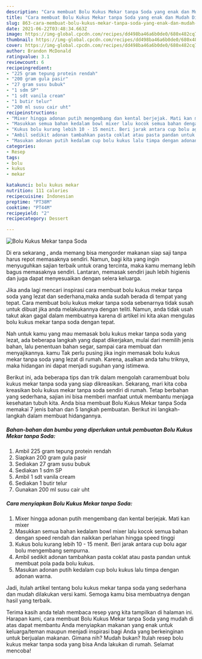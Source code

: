 ```yaml
---
description: "Cara membuat Bolu Kukus Mekar tanpa Soda yang enak dan Mudah Dibuat"
title: "Cara membuat Bolu Kukus Mekar tanpa Soda yang enak dan Mudah Dibuat"
slug: 863-cara-membuat-bolu-kukus-mekar-tanpa-soda-yang-enak-dan-mudah-dibuat
date: 2021-06-22T03:48:34.663Z
image: https://img-global.cpcdn.com/recipes/dd498ba46a6b0de0/680x482cq70/bolu-kukus-mekar-tanpa-soda-foto-resep-utama.jpg
thumbnail: https://img-global.cpcdn.com/recipes/dd498ba46a6b0de0/680x482cq70/bolu-kukus-mekar-tanpa-soda-foto-resep-utama.jpg
cover: https://img-global.cpcdn.com/recipes/dd498ba46a6b0de0/680x482cq70/bolu-kukus-mekar-tanpa-soda-foto-resep-utama.jpg
author: Brandon McDonald
ratingvalue: 3.1
reviewcount: 6
recipeingredient:
- "225 gram tepung protein rendah"
- "200 gram gula pasir"
- "27 gram susu bubuk"
- "1 sdm SP"
- "1 sdt vanila cream"
- "1 butir telur"
- "200 ml susu cair uht"
recipeinstructions:
- "Mixer hingga adonan putih mengembang dan kental berjejak. Mati kan mixer"
- "Masukkan semua bahan kedalam bowl mixer lalu kocok semua bahan dengan speed rendah dan naikkan perlahan hingga speed tinggi"
- "Kukus bolu kurang lebih 10 - 15 menit. Beri jarak antara cup bolu agar bolu mengembang sempurna."
- "Ambil sedikit adonan tambahkan pasta coklat atau pasta pandan untuk membuat pola pada bolu kukus."
- "Masukan adonan putih kedalam cup bolu kukus lalu timpa dengan adonan warna."
categories:
- Resep
tags:
- bolu
- kukus
- mekar

katakunci: bolu kukus mekar 
nutrition: 111 calories
recipecuisine: Indonesian
preptime: "PT38M"
cooktime: "PT44M"
recipeyield: "2"
recipecategory: Dessert

---
```



![Bolu Kukus Mekar tanpa Soda](https://img-global.cpcdn.com/recipes/dd498ba46a6b0de0/680x482cq70/bolu-kukus-mekar-tanpa-soda-foto-resep-utama.jpg)

Di era  sekarang , anda memang bisa mengorder makanan siap saji tanpa harus repot memasaknya sendiri. Namun, bagi kita yang ingin menyuguhkan sajian terbaik untuk orang tercinta, maka kamu memang lebih bagus memasaknya sendiri. Lantaran, memasak sendiri jauh lebih higienis dan juga dapat menyesuaikan dengan selera keluarga.

Jika anda lagi mencari inspirasi cara membuat bolu kukus mekar tanpa soda yang lezat dan sederhana,maka anda sudah berada di tempat yang tepat. Cara membuat bolu kukus mekar tanpa soda  sebenarnya tidak susah untuk dibuat jika anda melakukannya dengan teliti. Namun, anda tidak usah takut akan gagal dalam membuatnya 
karena di artikel ini kita akan mengulas bolu kukus mekar tanpa soda dengan tepat.  



Nah untuk kamu yang mau memasak bolu kukus mekar tanpa soda yang lezat, ada beberapa langkah yang dapat dikerjakan, mulai dari memilih jenis bahan, lalu penentuan bahan segar, sampai cara membuat dan menyajikannya. kamu Tak perlu pusing jika ingin memasak bolu kukus mekar tanpa soda yang lezat di rumah. Karena, asalkan anda  tahu triknya, maka hidangan ini dapat menjadi suguhan yang istimewa.

Berikut ini, ada beberapa tips dan trik dalam mengolah caramembuat bolu kukus mekar tanpa soda yang siap dikreasikan. Sekarang, mari kita coba kreasikan bolu kukus mekar tanpa soda sendiri di rumah. Tetap berbahan yang sederhana, sajian ini bisa memberi manfaat untuk membantu menjaga kesehatan tubuh kita. Anda bisa membuat Bolu Kukus Mekar tanpa Soda memakai 7 jenis bahan dan 5 langkah pembuatan. Berikut ini langkah-langkah dalam membuat hidangannya.

<!--inarticleads1-->

##### Bahan-bahan dan bumbu yang diperlukan untuk pembuatan Bolu Kukus Mekar tanpa Soda:

1. Ambil 225 gram tepung protein rendah
1. Siapkan 200 gram gula pasir
1. Sediakan 27 gram susu bubuk
1. Sediakan 1 sdm SP
1. Ambil 1 sdt vanila cream
1. Sediakan 1 butir telur
1. Gunakan 200 ml susu cair uht




<!--inarticleads2-->

##### Cara menyiapkan Bolu Kukus Mekar tanpa Soda:

1. Mixer hingga adonan putih mengembang dan kental berjejak. Mati kan mixer
1. Masukkan semua bahan kedalam bowl mixer lalu kocok semua bahan dengan speed rendah dan naikkan perlahan hingga speed tinggi
1. Kukus bolu kurang lebih 10 - 15 menit. Beri jarak antara cup bolu agar bolu mengembang sempurna.
1. Ambil sedikit adonan tambahkan pasta coklat atau pasta pandan untuk membuat pola pada bolu kukus.
1. Masukan adonan putih kedalam cup bolu kukus lalu timpa dengan adonan warna.




Jadi, itulah artikel tentang  bolu kukus mekar tanpa soda  yang sederhana dan mudah dilakukan versi kami. Semoga kamu bisa membuatnya dengan hasil yang terbaik. 

Terima kasih anda telah membaca resep yang kita tampilkan di halaman ini. Harapan kami, cara membuat  Bolu Kukus Mekar tanpa Soda yang mudah di atas dapat membantu Anda menyiapkan makanan yang enak untuk keluarga/teman maupun menjadi inspirasi bagi Anda yang berkeinginan untuk berjualan makanan. Gimana nih? Mudah bukan? Itulah resep bolu kukus mekar tanpa soda yang bisa Anda lakukan di rumah. Selamat mencoba!

